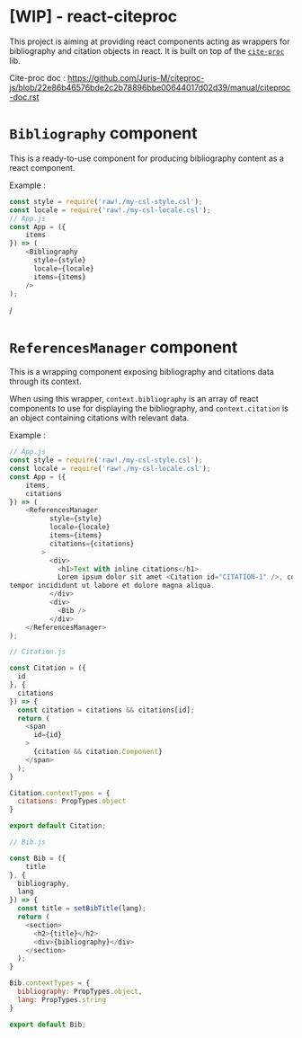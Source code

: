 [WIP] - react-citeproc
===

This project is aiming at providing react components acting as wrappers for bibliography and citation objects in react. It is built on top of the [`cite-proc`](https://github.com/Juris-M/citeproc-js/) lib.

Cite-proc doc : https://github.com/Juris-M/citeproc-js/blob/22e86b46576bde2c2b78896bbe00644017d02d39/manual/citeproc-doc.rst

# `Bibliography` component

This is a ready-to-use component for producing bibliography content as a react component.

Example :

```js
const style = require('raw!./my-csl-style.csl');
const locale = require('raw!./my-csl-locale.csl');
// App.js
const App = ({
    items
}) => (
    <Bibliography
      style={style}
      locale={locale}
      items={items}
    />
);
```

/

# `ReferencesManager` component

This is a wrapping component exposing bibliography and citations data through its context.

When using this wrapper, `context.bibliography` is an array of react components to use for displaying the bibliography, and `context.citation` is an object containing citations with relevant data.

Example :

```js
// App.js
const style = require('raw!./my-csl-style.csl');
const locale = require('raw!./my-csl-locale.csl');
const App = ({
    items,
    citations
}) => (
    <ReferencesManager
          style={style}
          locale={locale}
          items={items}
          citations={citations}
        >
          <div>
            <h1>Text with inline citations</h1>
            Lorem ipsum dolor sit amet <Citation id="CITATION-1" />, consectetur adipisicing elit, sed do eiusmod
tempor incididunt ut labore et dolore magna aliqua.
          </div>
          <div>
            <Bib />
          </div>
    </ReferencesManager>
);

// Citation.js

const Citation = ({
  id
}, {
  citations
}) => {
  const citation = citations && citations[id];
  return (
    <span 
      id={id}
    >
      {citation && citation.Component}
    </span>
  );
}

Citation.contextTypes = {
  citations: PropTypes.object
}

export default Citation;

// Bib.js

const Bib = ({
    title
}, {
  bibliography,
  lang
}) => {
  const title = setBibTitle(lang);
  return (
    <section>
      <h2>{title}</h2>
      <div>{bibliography}</div>
    </section>
  );
}

Bib.contextTypes = {
  bibliography: PropTypes.object,
  lang: PropTypes.string
}

export default Bib;
```

